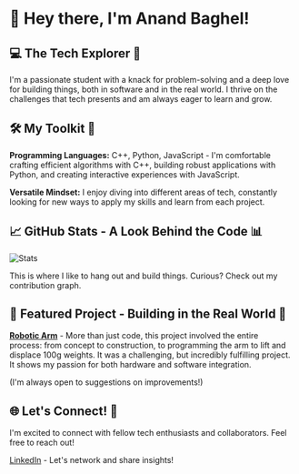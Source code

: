 # 👋 Hey there, I'm Anand Baghel!

## 💻 The Tech Explorer 🚀

I'm a passionate student with a knack for problem-solving and a deep love for building things, both in software and in the real world. I thrive on the challenges that tech presents and am always eager to learn and grow.

## 🛠️ My Toolkit 🧰

**Programming Languages:** C++, Python, JavaScript - I'm comfortable crafting efficient algorithms with C++, building robust applications with Python, and creating interactive experiences with JavaScript.

**Versatile Mindset:** I enjoy diving into different areas of tech, constantly looking for new ways to apply my skills and learn from each project.
## 📈 GitHub Stats - A Look Behind the Code 📊

![Stats](https://github-readme-stats.vercel.app/api?username=anandrajbaghel&show_icons=true&theme=radical)

This is where I like to hang out and build things. Curious? Check out my contribution graph.

## 🌟 Featured Project - Building in the Real World 🤖

[**Robotic Arm**](https://github.com/anandrajbaghel/Robotic-Arm) - More than just code, this project involved the entire process: from concept to construction, to programming the arm to lift and displace 100g weights. It was a challenging, but incredibly fulfilling project. It shows my passion for both hardware and software integration.

(I'm always open to suggestions on improvements!)

## 🌐 Let's Connect! 🤝

I'm excited to connect with fellow tech enthusiasts and collaborators. Feel free to reach out!

[LinkedIn](https://www.linkedin.com/in/anandrajbaghel/) - Let's network and share insights!

